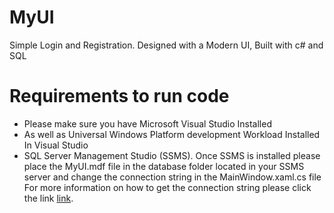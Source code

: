 # MyUI
Simple Login and Registration. Designed with a Modern UI, Built with c# and SQL

# Requirements to run code
* Please make sure you have Microsoft Visual Studio Installed
* As well as Universal Windows Platform development Workload Installed In Visual Studio
* SQL Server Management Studio (SSMS). Once SSMS is installed please place the MyUI.mdf file in the database folder located in your SSMS server and change the connection string in the MainWindow.xaml.cs file For more information on how to get the connection string please click the link [link](https://stackoverflow.com/questions/10479763/how-to-get-the-connection-string-from-a-database).
